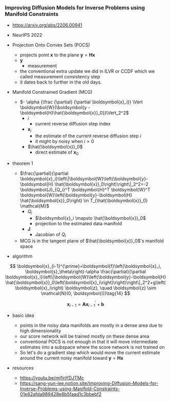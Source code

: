 ### Improving Diffusion Models for Inverse Problems using Manifold Constraints

- https://arxiv.org/abs/2206.00941

- NeurIPS 2022

- Projection Onto Convex Sets (POCS)

  - projects point $\boldsymbol{x}$ to the plane $\boldsymbol{y} = \boldsymbol{H}\boldsymbol{x}$
  - $\boldsymbol{y}$
    - measurement
  - the conventional extra update we did in ILVR or CCDF which we called measurement consistency step
  - it dates back to further in the old days.

- Manifold Constrained Gradient (MCG) 

  - $- \alpha {\frac {\partial} {\partial \boldsymbol{x}_i}} \Vert \boldsymbol{W}(\boldsymbol{y - \boldsymbol{H}\hat{\boldsymbol{x}}_0})\Vert_2^2$
    - $i$
      - current reverse diffusion step index
    - $\boldsymbol{x}_i$
      - the estimate of the current reverse diffusion step $i$
      - it might by noisy when $i > 0$
    - $\hat{\boldsymbol{x}}_0$
      - direct estimate of $\boldsymbol{x}_0$

- theorem 1

  - $\frac{\partial}{\partial \boldsymbol{x}_i}\left\|\boldsymbol{W}\left(\boldsymbol{y}-\boldsymbol{H} \hat{\boldsymbol{x}}_0\right)\right\|_2^2=-2 \boldsymbol{J}_{Q_i}^T \boldsymbol{H}^T \boldsymbol{W}^T \boldsymbol{W}\left(\boldsymbol{y}-\boldsymbol{H} \hat{\boldsymbol{x}}_0\right) \in T_{\hat{\boldsymbol{x}}_0} \mathcal{M}$
    - $Q_i$
      - $\boldsymbol{x}_i \mapsto \hat{\boldsymbol{x}}_0$
      - projection to the estimated data manifold
    - $\boldsymbol{J}$
      - Jacobian of $Q_i$
  - MCG is in the tangent plane of $\hat{\boldsymbol{x}}_0$'s manifold space

- algorithm

$$
\boldsymbol{x}_{i-1}^{\prime}=\boldsymbol{f}\left(\boldsymbol{x}_i, \boldsymbol{s}_\theta\right)-\alpha \frac{\partial}{\partial \boldsymbol{x}_i}\left\|\boldsymbol{W}\left(\boldsymbol{y}-\boldsymbol{H} \hat{\boldsymbol{x}}_0\left(\boldsymbol{x}_i\right)\right)\right\|_2^2+g\left(\boldsymbol{x}_i\right) \boldsymbol{z}, \quad \boldsymbol{z} \sim \mathcal{N}(0, \boldsymbol{I})\tag{14}
$$

$$
\boldsymbol{x}_{i-1}=\boldsymbol{A} \boldsymbol{x}_{i-1}^{\prime}+\boldsymbol{b}\tag{15}
$$



- basic idea

  - points in the noisy data manifolds are mostly in a dense area due to high dimensionality
  - our score network will be trained mostly on these dense area
  - conventional POCS is not enough in that it will move intermediate estimates into a subspace where the score network is not trained on
  - So let's do a gradient step which would move the current estimate around the current noisy manifold toward $\boldsymbol{y} = \boldsymbol{H}\boldsymbol{x}$

- resources

  - https://youtu.be/mjfinYDJTMc
  - https://sang-yun-lee.notion.site/Improving-Diffusion-Models-for-Inverse-Problems-using-Manifold-Constraints-01e82afda989428e8b5faad1c3bbebf2 